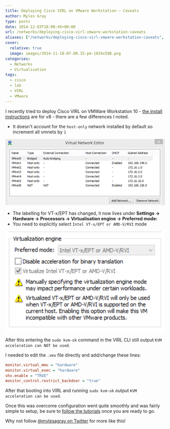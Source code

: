```yaml
---
title: Deploying Cisco VIRL on VMware Workstation – Caveats
author: Myles Gray
type: posts
date: 2014-12-03T18:00:45+00:00
url: /networks/deploying-cisco-virl-vmware-workstation-caveats
aliases: ["/networks/deploying-cisco-virl-vmware-workstation-caveats", "/networks/deploying-cisco-virl-vmware-workstation-caveats/amp", "/software/deploying-cisco-virl-vmware-workstation-caveats", "/software/deploying-cisco-virl-vmware-workstation-caveats/amp"]
cover:
  relative: true
  image: images/2014-11-18-07.00.15-pm-1024x598.png
categories:
  - Networks
  - Virtualisation
tags:
  - cisco
  - lab
  - VIRL
  - VMware
---
```


I recently tried to deploy Cisco VIRL on VMWare Workstation 10 - [the install instructions][1] are for v8 - there are a few differences I noted.

* It doesn't account for the `host-only` network installed by default so increment all vmnets by `1`

![VMNet configuration VMware Workstation 10][2]

* The labelling for VT-x/EPT has changed, it now lives under **Settings -> Hardware -> Processors -> Virtualisation engine -> Preferred mode:**
* You need to explicitly select `Intel VT-x/EPT or AMD-V/RVI` mode

![Expose VT-x/EPT to VM in Workstation][3]

After this entering the `sudo kvm-ok` command in the VIRL CLI still output `KVM acceleration can NOT be used`.

I needed to edit the `.vmx` file directly and add/change these lines:

```ini
monitor.virtual_mmu = "hardware"
monitor.virtual_exec = "hardware"
vhv.enable = "TRUE"
monitor_control.restrict_backdoor = "true"
```

After that booting into VIRL and running `sudo kvm-ok` output `KVM acceleration can be used`.

Once this was overcome configuration went quite smoothly and was fairly simple to setup, be sure to [follow the tutorials][4] once you are ready to go.

Why not follow [@mylesagray on Twitter][5] for more like this!

 [1]: http://virl-dev-innovate.cisco.com/workstation.ext.html
 [2]: images/Image-2.png
 [3]: images/Image-12.png
 [4]: http://virl-dev-innovate.cisco.com/virl.tutorial.html
 [5]: https://twitter.com/mylesagray

